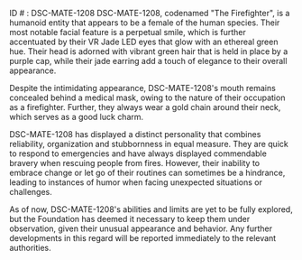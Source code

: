 ID # : DSC-MATE-1208
DSC-MATE-1208, codenamed "The Firefighter", is a humanoid entity that appears to be a female of the human species. Their most notable facial feature is a perpetual smile, which is further accentuated by their VR Jade LED eyes that glow with an ethereal green hue. Their head is adorned with vibrant green hair that is held in place by a purple cap, while their jade earring add a touch of elegance to their overall appearance.

Despite the intimidating appearance, DSC-MATE-1208's mouth remains concealed behind a medical mask, owing to the nature of their occupation as a firefighter. Further, they always wear a gold chain around their neck, which serves as a good luck charm.

DSC-MATE-1208 has displayed a distinct personality that combines reliability, organization and stubbornness in equal measure. They are quick to respond to emergencies and have always displayed commendable bravery when rescuing people from fires. However, their inability to embrace change or let go of their routines can sometimes be a hindrance, leading to instances of humor when facing unexpected situations or challenges.

As of now, DSC-MATE-1208's abilities and limits are yet to be fully explored, but the Foundation has deemed it necessary to keep them under observation, given their unusual appearance and behavior. Any further developments in this regard will be reported immediately to the relevant authorities.